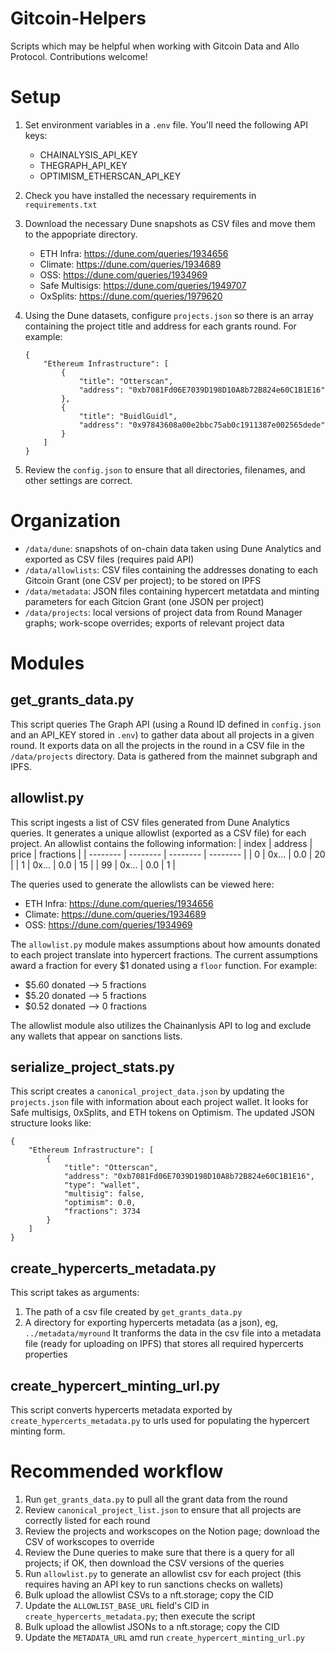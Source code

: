 # Gitcoin-Helpers

Scripts which may be helpful when working with Gitcoin Data and Allo Protocol. Contributions welcome!

# Setup

1. Set environment variables in a `.env` file. You'll need the following API keys:

    - CHAINALYSIS_API_KEY
    - THEGRAPH_API_KEY
    - OPTIMISM_ETHERSCAN_API_KEY

2. Check you have installed the necessary requirements in `requirements.txt`

3. Download the necessary Dune snapshots as CSV files and move them to the appopriate directory.

    - ETH Infra: https://dune.com/queries/1934656
    - Climate: https://dune.com/queries/1934689
    - OSS: https://dune.com/queries/1934969
    - Safe Multisigs: https://dune.com/queries/1949707
    - OxSplits: https://dune.com/queries/1979620

4. Using the Dune datasets, configure `projects.json` so there is an array containing the project title and address for each grants round. For example:

    ```
    {
        "Ethereum Infrastructure": [
            {
                "title": "Otterscan",
                "address": "0xb7081Fd06E7039D198D10A8b72B824e60C1B1E16"
            },
            {
                "title": "BuidlGuidl",
                "address": "0x97843608a00e2bbc75ab0c1911387e002565dede"
            }
        ]
    }	
    ```

5. Review the `config.json` to ensure that all directories, filenames, and other settings are correct.

# Organization
- `/data/dune`: snapshots of on-chain data taken using Dune Analytics and exported as CSV files (requires paid API)
- `/data/allowlists`: CSV files containing the addresses donating to each Gitcoin Grant (one CSV per project); to be stored on IPFS
- `/data/metadata`: JSON files containing hypercert metatdata and minting parameters for each Gitcion Grant (one JSON per project)
- `/data/projects`: local versions of project data from Round Manager graphs; work-scope overrides; exports of relevant project data

# Modules

## get_grants_data.py
This script queries The Graph API (using a Round ID defined in `config.json` and an API_KEY stored in `.env`) to gather data about all projects in a given round. It exports data on all the projects in the round in a CSV file in the `/data/projects` directory. Data is gathered from the mainnet subgraph and IPFS.

## allowlist.py
This script ingests a list of CSV files generated from Dune Analytics queries. It generates a unique allowlist (exported as a CSV file) for each project. An allowlist contains the following information:
| index | address | price | fractions | 
| -------- | -------- | -------- | -------- | 
| 0     | 0x... | 0.0 | 20 |
| 1     | 0x... | 0.0 | 15 |
| 99    | 0x... | 0.0 | 1 |

The queries used to generate the allowlists can be viewed here:

- ETH Infra: https://dune.com/queries/1934656
- Climate: https://dune.com/queries/1934689
- OSS: https://dune.com/queries/1934969

The `allowlist.py` module makes assumptions about how amounts donated to each project translate into hypercert fractions. The current assumptions award a fraction for every $1 donated using a `floor` function. For example:

- $5.60 donated --> 5 fractions
- $5.20 donated --> 5 fractions
- $0.52 donated --> 0 fractions

The allowlist module also utilizes the Chainanlysis API to log and exclude any wallets that appear on sanctions lists.

## serialize_project_stats.py
This script creates a `canonical_project_data.json` by updating the `projects.json` file with information about each project wallet. It looks for Safe multisigs, 0xSplits, and ETH tokens on Optimism. The updated JSON structure looks like:
```
{
    "Ethereum Infrastructure": [
        {
            "title": "Otterscan",
            "address": "0xb7081Fd06E7039D198D10A8b72B824e60C1B1E16",
            "type": "wallet",
            "multisig": false,
            "optimism": 0.0,
            "fractions": 3734
        }
    ]
}
```

## create_hypercerts_metadata.py
This script takes as arguments:
1. The path of a csv file created by `get_grants_data.py` 
2. A directory for exporting hypercerts metadata (as a json), eg, `../metadata/myround`
It tranforms the data in the csv file into a metadata file (ready for uploading on IPFS) that stores all required hypercerts properties

## create_hypercert_minting_url.py
This script converts hypercerts metadata exported by `create_hypercerts_metadata.py` to urls used for populating the hypercert minting form.

# Recommended workflow

1. Run `get_grants_data.py` to pull all the grant data from the round
2. Review `canonical_project_list.json` to ensure that all projects are correctly listed for each round
3. Review the projects and workscopes on the Notion page; download the CSV of workscopes to override
4. Review the Dune queries to make sure that there is a query for all projects; if OK, then download the CSV versions of the queries
5. Run `allowlist.py` to generate an allowlist csv for each project (this requires having an API key to run sanctions checks on wallets)
6. Bulk upload the allowlist CSVs to a nft.storage; copy the CID
7. Update the `ALLOWLIST_BASE_URL` field's CID in `create_hypercerts_metadata.py`; then execute the script
8. Bulk upload the allowlist JSONs to a nft.storage; copy the CID
9. Update the `METADATA_URL` amd run `create_hypercert_minting_url.py`
